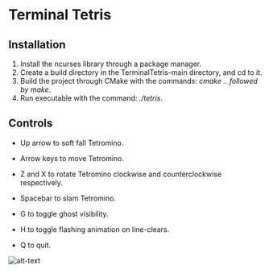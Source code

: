 # Terminal Tetris

## Installation 
1. Install the ncurses library through a package manager.  
2. Create a build directory in the TerminalTetris-main directory, and cd to it. 
3. Build the project through CMake with the commands: *cmake .. followed by make*.
4. Run executable with the command: *./tetris*.

## Controls
- Up arrow to soft fall Tetromino.
- Arrow keys to move Tetromino.
- Z and X to rotate Tetromino clockwise and counterclockwise respectively. 
- Spacebar to slam Tetromino.

- G to toggle ghost visibility.
- H to toggle flashing animation on line-clears.

- Q to quit.


![alt-text](https://github.com/siseval/TerminalTetris/blob/main/gameplay.gif)
